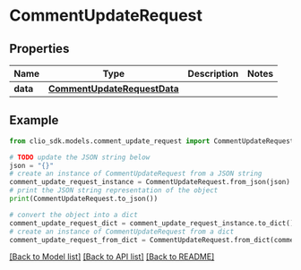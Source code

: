 # CommentUpdateRequest


## Properties

Name | Type | Description | Notes
------------ | ------------- | ------------- | -------------
**data** | [**CommentUpdateRequestData**](CommentUpdateRequestData.md) |  | 

## Example

```python
from clio_sdk.models.comment_update_request import CommentUpdateRequest

# TODO update the JSON string below
json = "{}"
# create an instance of CommentUpdateRequest from a JSON string
comment_update_request_instance = CommentUpdateRequest.from_json(json)
# print the JSON string representation of the object
print(CommentUpdateRequest.to_json())

# convert the object into a dict
comment_update_request_dict = comment_update_request_instance.to_dict()
# create an instance of CommentUpdateRequest from a dict
comment_update_request_from_dict = CommentUpdateRequest.from_dict(comment_update_request_dict)
```
[[Back to Model list]](../README.md#documentation-for-models) [[Back to API list]](../README.md#documentation-for-api-endpoints) [[Back to README]](../README.md)


